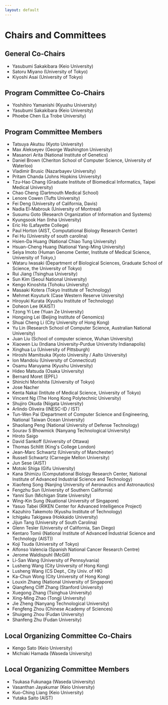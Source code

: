 ```yaml
---
layout: default
---
```


# Chairs and Committees

## General Co-Chairs

* Yasubumi Sakakibara (Keio University)
* Satoru Miyano (University of Tokyo)
* Kiyoshi Asai (University of Tokyo)

## Program Committee Co-Chairs

* Yoshihiro Yamanishi (Kyushu University)
* Yasubumi Sakakibara (Keio University)
* Phoebe Chen (La Trobe University)

## Program Committee Members

*  Tatsuya Akutsu (Kyoto University)
*  Max Alekseyev (George Washington University)
*  Masanori Arita (National Institute of Genetics)
*  Daniel Brown (Cheriton School of Computer Science, University of Waterloo)
*  Vladimir Brusic (Nazarbayev University)
*  Pritam Chanda (Johns Hopkins University)
*  Tzu-Hao Chang (Graduate Institute of Biomedical Informatics, Taipei Medical University)
*  Chao Cheng (Dartmouth Medical School)
*  Lenore Cowen (Tufts University)
*  Fei Deng (University of California, Davis)
*  Nadia El-Mabrouk (University of Montreal)
*  Susumu Goto (Research Organization of Information and Systems)
*  Kyungsook Han (Inha University)
*  Eric Ho (Lafayette College)
*  Paul Horton (AIST, Computational Biology Research Center)
*  Fei Hu (University of south carolina)
*  Hsien-Da Huang (National Chiao Tung University)
*  Hsuan-Cheng Huang (National Yang-Ming University)
*  Seiya Imoto (Human Genome Center, Institute of Medical Science, University of Tokyo,)
*  Wataru Iwasaki (Department of Biological Sciences, Graduate School of Science, the University of Tokyo)
*  Rui Jiang (Tsinghua University)
*  Sun Kim (Seoul National University)
*  Kengo Kinoshita (Tohoku University)
*  Masaaki Kotera (Tokyo Institute of Technology)
*  Mehmet Koyuturk (Case Western Reserve University)
*  Hiroyuki Kurata (Kyushu Institute of Technology)
*  Doheon Lee (KAIST)
*  Tzong Yi Lee (Yuan Ze University)
*  Hongxing Lei (Beijing Institute of Genomics)
*  Shuai Cheng Li (City University of Hong Kong)
*  Yu Lin (Research School of Computer Science,  Australian National University)
*  Juan Liu (School of computer science, Wuhan University)
*  Xiaowen Liu (Indiana University-Purdue University Indianapolis)
*  Xinghua Lu (University of Pittsburgh)
*  Hiroshi Mamitsuka (Kyoto University / Aalto University)
*  Ion Mandoiu (University of Connecticut)
*  Osamu Maruyama (Kyushu University)
*  Hideo Matsuda (Osaka University)
*  Bernard Moret (EPFL)
*  Shinichi Morishita (University of Tokyo)
*  Jose Nacher
*  Kenta Nakai (Intitute of Medical Science, University of Tokyo)
*  Vincent Ng (The Hong Kong Polytechnic University)
*  Shujiro Okuda (Niigata University)
*  Arlindo Oliveira (INESC-ID / IST)
*  Tun-Wen Pai (Department of Computer Science and Engineering, National Taiwan Ocean University)
*  Shaoliang Peng (National University of Defense Technology)
*  Sourav S Bhowmick (Nanyang Technological University)
*  Hiroto Saigo
*  David Sankoff (University of Ottawa)
*  Thomas Schlitt (King's College London)
*  Jean-Marc Schwartz (University of Manchester)
*  Russell Schwartz (Carnegie Mellon University)
*  Jun Sese (AIST)
*  Motoki Shiga (Gifu University)
*  Kana Shimizu (Computational Biology Research Center, National Institute of Advanced Industrial Science and Technology)
*  Xiaofeng Song (Nanjing University of Aeronautics and Astronautics)
*  Fengzhu Sun (University of Southern California)
*  Yanni Sun (Michigan State University)
*  Wing-Kin Sung (Nuational University of Singapore)
*  Yasuo Tabei (RIKEN Center for Advanced Intelligence Project)
*  Kazuhiro Takemoto (Kyushu Institute of Technology)
*  Ichigaku Takigawa (Hokkaido University)
*  Jijun Tang (University of South Carolina)
*  Glenn Tesler (University of California, San Diego)
*  Kentaro Tomii (National Institute of Advanced Industrial Science and Technology (AIST))
*  Koji Tsuda (University of Tokyo)
*  Alfonso Valencia (Spanish National Cancer Research Centre)
*  Jerome Waldispuhl (McGill)
*  Li-San Wang (University of Pennsylvania)
*  Lusheng Wang (City University of Hong Kong)
*  Lusheng Wang (CS Dept., City Univ. of HK)
*  Ka-Chun Wong (City University of Hong Kong)
*  Louxin Zhang (National University of Singapore)
*  Qiangfeng Cliff Zhang (Stanford University)
*  Xuegong Zhang (Tsinghua University)
*  Xing-Ming Zhao (Tongji University)
*  Jie Zheng (Nanyang Technological University)
*  Fengfeng Zhou (Chinese Academy of Sciences)
*  Shuigeng Zhou (Fudan University)
*  Shanfeng Zhu (Fudan University)

## Local Organizing Committee Co-Chairs

* Kengo Sato (Keio University)
* Michiaki Hamada (Waseda University)

## Local Organizing Committee Members

* Tsukasa Fukunaga (Waseda University)
* Vasanthan Jayakumar (Keio University)
* Kuo-Ching Liang (Keio University)
* Yutaka Saito (AIST)
